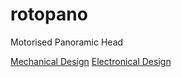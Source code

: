 # rotopano
Motorised Panoramic Head

[Mechanical Design](https://cad.onshape.com/documents/46537cf9ba2e3f7b921cfc01/w/2ebe299b6d2ed75fe1458173/e/88ad756c770eb79cdfa954f8)
[Electronical Design](https://easyeda.com/ydethe/Rotopano-3DVPJ1jAS)
